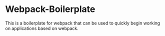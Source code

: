 # Webpack-Boilerplate
This is a boilerplate for webpack that can be used to quickly begin working on applications based on webpack.
